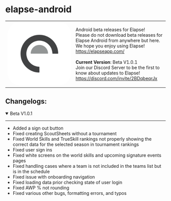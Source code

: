 # elapse-android
<table>
<td width="200px">
<img src="images/elapseLogo.png" alt="elapse logo" width="100%" style="border-radius: 20%;"/>
</td>
<td>
Android beta releases for Elapse!<br>
Please do not download beta releases for Elapse Android from anywhere but here.<br>
We hope you enjoy using Elapse!<br>
<a href="https://elapseapp.com/">https://elapseapp.com/</a><br><br>
<b>Current Version</b>: Beta V1.0.1<br>
Join our Discord Server to be the first to know about updates to Elapse! <br>
<a href=https://discord.com/invite/2BDqbeqrJx>https://discord.com/invite/2BDqbeqrJx</a>
</td>
</table>

## Changelogs:

<details open>
<summary>Beta V1.0.1</summary>
<hr>

- Added a sign out button  
- Fixed creating ScoutSheets without a tournament
- Fixed World Skills and TrueSkill rankings not properly showing the correct data for the selected season in tournament rankings  
- Fixed user sign ins  
- Fixed white screens on the world skills and upcoming signature events pages  
- Fixed handling cases where a team is not included in the teams list but is in the schedule  
- Fixed issue with onboarding navigation  
- Fixed loading data prior checking state of user login  
- Fixed AWP % not rounding  
- Fixed various other bugs, formatting errors, and typos
</details>